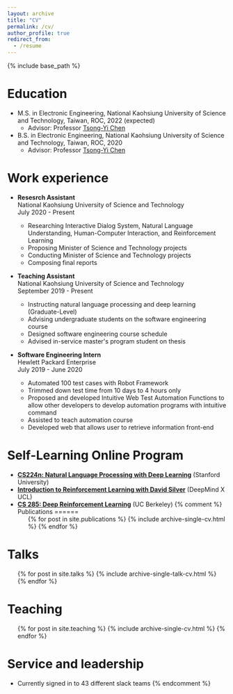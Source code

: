 ```yaml
---
layout: archive
title: "CV"
permalink: /cv/
author_profile: true
redirect_from:
  - /resume
---
```


{% include base_path %}

Education
======
* M.S. in Electronic Engineering, National Kaohsiung University of Science and Technology, Taiwan, ROC, 2022 (expected)
  * Advisor: Professor [Tsong-Yi Chen](http://www.msp.nkust.edu.tw/en/%e9%99%b3%e8%81%b0%e6%af%85%e5%8a%a9%e7%90%86%e6%95%99%e6%8e%88/)
* B.S. in Electronic Engineering, National Kaohsiung University of Science and Technology, Taiwan, ROC, 2020
  * Advisor: Professor [Tsong-Yi Chen](http://www.msp.nkust.edu.tw/en/%e9%99%b3%e8%81%b0%e6%af%85%e5%8a%a9%e7%90%86%e6%95%99%e6%8e%88/)

Work experience
======
* **Resesrch Assistant** <br> National Kaohsiung University of Science and Technology <br> July 2020 - Present
  * Researching Interactive Dialog System, Natural Language Understanding, Human-Computer Interaction, and Reinforcement Learning
  * Proposing Minister of Science and Technology projects
  * Conducting Minister of Science and Technology projects
  * Composing final reports

* **Teaching Assistant** <br> National Kaohsiung University of Science and Technology <br> September 2019 - Present
  * Instructing natural language processing and deep learning (Graduate-Level)
  * Advising undergraduate students on the software engineering course
  * Designed software engineering course schedule
  * Advised in-service master's program student on thesis

* **Software Engineering Intern**  <br> Hewlett Packard Enterprise <br> July 2019 - June 2020
  * Automated 100 test cases with Robot Framework
  * Trimmed down test time from 10 days to 4 hours only
  * Proposed and developed Intuitive Web Test Automation Functions to allow other developers to develop automation programs with intuitive command
  * Assisted to teach automation course
  * Developed web that allows user to retrieve information front-end


Self-Learning Online Program
======
* [**CS224n: Natural Language Processing with Deep Learning**](https://web.stanford.edu/class/archive/cs/cs224n/cs224n.1194/) (Stanford University)
* [**Introduction to Reinforcement Learning with David Silver**](https://deepmind.com/learning-resources/-introduction-reinforcement-learning-david-silver) (DeepMind X UCL)
* [**CS 285: Deep Reinforcement Learning**](http://rail.eecs.berkeley.edu/deeprlcourse/) (UC Berkeley)
{% comment %} 
Publications
======
  <ul>{% for post in site.publications %}
    {% include archive-single-cv.html %}
  {% endfor %}</ul>
  
Talks
======
  <ul>{% for post in site.talks %}
    {% include archive-single-talk-cv.html %}
  {% endfor %}</ul>
  
Teaching
======
  <ul>{% for post in site.teaching %}
    {% include archive-single-cv.html %}
  {% endfor %}</ul>
  
Service and leadership
======
* Currently signed in to 43 different slack teams
{% endcomment %} 
